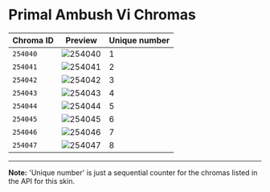# Primal Ambush Vi Chromas

| Chroma ID | Preview | Unique number |
|---|---|---|
| `254040` | ![254040](https://raw.communitydragon.org/latest/plugins/rcp-be-lol-game-data/global/default/v1/champion-chroma-images/254/254040.png) | 1 |
| `254041` | ![254041](https://raw.communitydragon.org/latest/plugins/rcp-be-lol-game-data/global/default/v1/champion-chroma-images/254/254041.png) | 2 |
| `254042` | ![254042](https://raw.communitydragon.org/latest/plugins/rcp-be-lol-game-data/global/default/v1/champion-chroma-images/254/254042.png) | 3 |
| `254043` | ![254043](https://raw.communitydragon.org/latest/plugins/rcp-be-lol-game-data/global/default/v1/champion-chroma-images/254/254043.png) | 4 |
| `254044` | ![254044](https://raw.communitydragon.org/latest/plugins/rcp-be-lol-game-data/global/default/v1/champion-chroma-images/254/254044.png) | 5 |
| `254045` | ![254045](https://raw.communitydragon.org/latest/plugins/rcp-be-lol-game-data/global/default/v1/champion-chroma-images/254/254045.png) | 6 |
| `254046` | ![254046](https://raw.communitydragon.org/latest/plugins/rcp-be-lol-game-data/global/default/v1/champion-chroma-images/254/254046.png) | 7 |
| `254047` | ![254047](https://raw.communitydragon.org/latest/plugins/rcp-be-lol-game-data/global/default/v1/champion-chroma-images/254/254047.png) | 8 |

---

**Note:** 'Unique number' is just a sequential counter for the chromas listed in the API for this skin.